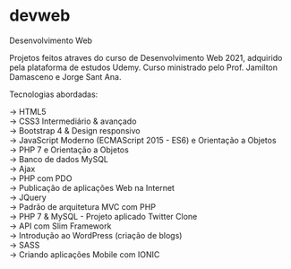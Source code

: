 # devweb
Desenvolvimento Web


Projetos feitos atraves do curso de Desenvolvimento Web 2021, adquirido pela plataforma de estudos Udemy. 
Curso ministrado pelo Prof. Jamilton Damasceno e Jorge Sant Ana.

Tecnologias abordadas:

-> HTML5  
-> CSS3 Intermediário & avançado  
-> Bootstrap 4 & Design responsivo  
-> JavaScript Moderno (ECMAScript 2015 - ES6) e Orientação a Objetos  
-> PHP 7 e Orientação a Objetos  
-> Banco de dados MySQL  
-> Ajax  
-> PHP com PDO  
-> Publicação de aplicações Web na Internet  
-> JQuery  
-> Padrão de arquitetura MVC com PHP  
-> PHP 7 & MySQL - Projeto aplicado Twitter Clone  
-> API com Slim Framework  
-> Introdução ao WordPress (criação de blogs)  
-> SASS  
-> Criando aplicações Mobile com IONIC
